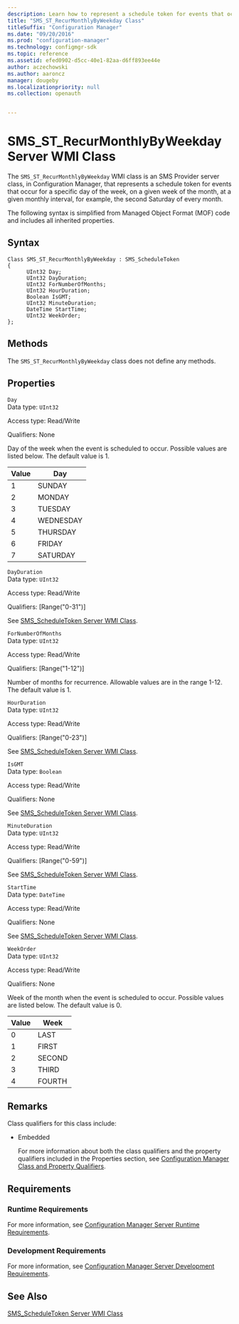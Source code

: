 ```yaml
---
description: Learn how to represent a schedule token for events that occur for a specific time interval using SMS_ST_RecurMonthlyByWeekday class. 
title: "SMS_ST_RecurMonthlyByWeekday Class"
titleSuffix: "Configuration Manager"
ms.date: "09/20/2016"
ms.prod: "configuration-manager"
ms.technology: configmgr-sdk
ms.topic: reference
ms.assetid: efed0902-d5cc-40e1-82aa-d6ff893ee44e
author: aczechowski
ms.author: aaroncz
manager: dougeby
ms.localizationpriority: null
ms.collection: openauth


---
```

# SMS_ST_RecurMonthlyByWeekday Server WMI Class
The `SMS_ST_RecurMonthlyByWeekday` WMI class is an SMS Provider server class, in Configuration Manager, that represents a schedule token for events that occur for a specific day of the week, on a given week of the month, at a given monthly interval, for example, the second Saturday of every month.  

 The following syntax is simplified from Managed Object Format (MOF) code and includes all inherited properties.  

## Syntax  

```  
Class SMS_ST_RecurMonthlyByWeekday : SMS_ScheduleToken  
{  
      UInt32 Day;  
      UInt32 DayDuration;  
      UInt32 ForNumberOfMonths;  
      UInt32 HourDuration;  
      Boolean IsGMT;  
      UInt32 MinuteDuration;  
      DateTime StartTime;  
      UInt32 WeekOrder;  
};  
```  

## Methods  
 The `SMS_ST_RecurMonthlyByWeekday` class does not define any methods.  

## Properties  
 `Day`  
 Data type: `UInt32`  

 Access type: Read/Write  

 Qualifiers: None  

 Day of the week when the event is scheduled to occur. Possible values are listed below. The default value is 1.  

|Value|Day|  
|-|-|  
|1|SUNDAY|  
|2|MONDAY|  
|3|TUESDAY|  
|4|WEDNESDAY|  
|5|THURSDAY|  
|6|FRIDAY|  
|7|SATURDAY|  

 `DayDuration`  
 Data type: `UInt32`  

 Access type: Read/Write  

 Qualifiers: [Range("0-31")]  

 See [SMS_ScheduleToken Server WMI Class](../../../../../develop/reference/core/servers/configure/sms_scheduletoken-server-wmi-class.md).  

 `ForNumberOfMonths`  
 Data type: `UInt32`  

 Access type: Read/Write  

 Qualifiers: [Range("1-12")]  

 Number of months for recurrence. Allowable values are in the range 1-12. The default value is 1.  

 `HourDuration`  
 Data type: `UInt32`  

 Access type: Read/Write  

 Qualifiers: [Range("0-23")]  

 See [SMS_ScheduleToken Server WMI Class](../../../../../develop/reference/core/servers/configure/sms_scheduletoken-server-wmi-class.md).  

 `IsGMT`  
 Data type: `Boolean`  

 Access type: Read/Write  

 Qualifiers: None  

 See [SMS_ScheduleToken Server WMI Class](../../../../../develop/reference/core/servers/configure/sms_scheduletoken-server-wmi-class.md).  

 `MinuteDuration`  
 Data type: `UInt32`  

 Access type: Read/Write  

 Qualifiers: [Range("0-59")]  

 See [SMS_ScheduleToken Server WMI Class](../../../../../develop/reference/core/servers/configure/sms_scheduletoken-server-wmi-class.md).  

 `StartTime`  
 Data type: `DateTime`  

 Access type: Read/Write  

 Qualifiers: None  

 See [SMS_ScheduleToken Server WMI Class](../../../../../develop/reference/core/servers/configure/sms_scheduletoken-server-wmi-class.md).  

 `WeekOrder`  
 Data type: `UInt32`  

 Access type: Read/Write  

 Qualifiers: None  

 Week of the month when the event is scheduled to occur. Possible values are listed below. The default value is 0.  

|Value|Week|  
|-|-|  
|0|LAST|  
|1|FIRST|  
|2|SECOND|  
|3|THIRD|  
|4|FOURTH|  

## Remarks  
 Class qualifiers for this class include:  

- Embedded  

  For more information about both the class qualifiers and the property qualifiers included in the Properties section, see [Configuration Manager Class and Property Qualifiers](../../../../../develop/reference/misc/class-and-property-qualifiers.md).  

## Requirements  

### Runtime Requirements  
 For more information, see [Configuration Manager Server Runtime Requirements](../../../../../develop/core/reqs/server-runtime-requirements.md).  

### Development Requirements  
 For more information, see [Configuration Manager Server Development Requirements](../../../../../develop/core/reqs/server-development-requirements.md).  

## See Also  
 [SMS_ScheduleToken Server WMI Class](../../../../../develop/reference/core/servers/configure/sms_scheduletoken-server-wmi-class.md)
